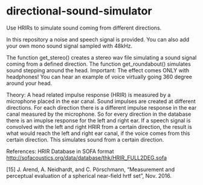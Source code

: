 # directional-sound-simulator
Use HRIRs to simulate sound coming from different directions.

In this repository a noise and speech signal is provided.
You can also add your own mono sound signal sampled with 48kHz.

The function get_stereo() creates a stereo wav file simulating a sound signal coming from a defined direction.
The function get_roundabout() simulates sound stepping around the head. 
Important: The effect comes ONLY with headphones!
You can hear an example of voice virtually going 360 degree around your head.

Theory:
A head related impulse response (HRIR) is measured by a microphone placed in the ear canal. Sound impulses are created at different directions. For each direction there is a different impulse response in the ear canal measured by the microphone. So for every direction in the database there is an imuplse response for the left and right ear. If a speech signal is convolved with the left and right HRIR from a certain direction, the result is what would reach the left and right ear canal, if the voice comes from this certain direction. This simulates sound from a certain direction.

References:
HRIR Database in SOFA format
http://sofacoustics.org/data/database/thk/HRIR_FULL2DEG.sofa

[15] J. Arend, A. Neidhardt, and C. Pörschmann, “Measurement and perceptual evaluation of a spherical near-field hrtf set”, Nov. 2016.
